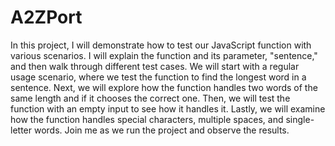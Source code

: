 # A2ZPort
In this project, I will demonstrate how to test our JavaScript function with various scenarios. I will explain the function and its parameter, "sentence," and then walk through different test cases. We will start with a regular usage scenario, where we test the function to find the longest word in a sentence. Next, we will explore how the function handles two words of the same length and if it chooses the correct one. Then, we will test the function with an empty input to see how it handles it. Lastly, we will examine how the function handles special characters, multiple spaces, and single-letter words. Join me as we run the project and observe the results.
